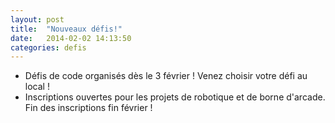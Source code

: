 ```yaml
---
layout: post
title:  "Nouveaux défis!"
date:   2014-02-02 14:13:50
categories: defis
---
```


+ Défis de code organisés dès le 3 février !
  Venez choisir votre défi au local !
+ Inscriptions ouvertes pour les projets de
  robotique et de borne d'arcade. Fin des inscriptions fin février !

